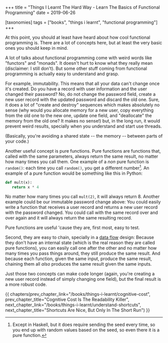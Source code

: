 +++
title = "Things I Learnt The Hard Way - Learn The Basics of Functional Programming"
date = 2019-06-26

[taxonomies]
tags = ["books", "things i learnt", "functional programming"]
+++

At this point, you should at least have heard about how cool functional
programming is. There are a lot of concepts here, but at least the very basic
ones you should keep in mind.

<!-- more -->

A lot of talks about functional programming come with weird words like
"functors" and "monads". It doesn't hurt to know what they really mean
(disclaimer: I still don't). But some other stuff coming from functional
programming is actually easy to understand and grasp.

For example, immutability. This means that all your data can't change once
it's created. Do you have a record with user information and the user changed
their password? No, do not change the password field, create a new user record
with the updated password and discard the old one. Sure, it does a lot of
"create and destroy" sequences which makes absolutely no sense (why would you
allocate memory for a new user, copy everything from the old one to the new
one, update one field, and "deallocate" the memory from the old one? It makes
no sense!) but, in the long run, it would prevent weird results, specially
when you understand and start use threads.

(Basically, you're avoiding a shared state -- the memory -- between parts of
your code.)

Another useful concept is pure functions. Pure functions are functions that,
called with the same parameters, always return the same result, no matter how
many times you call them. One example of a _non_ pure function is `random()`:
each time you call `random()`, you get a different number[^1]. An example of a
pure function would be something like this in Python:

```python
def mult(x):
   return x * 4
```

No matter how many times you call `mult(2)`, it will always return 8. Another
example could be our immutable password change above: You could easily write a
function that receives a user record and returns a new user record with the
password changed. You could call with the same record over and over again and
it will always return the same resulting record.

Pure functions are useful 'cause they are, first most, easy to test.

Second, they are easy to chain, specially in a [data
flow](/books/things-i-learnt/data-flow) design: Because they don't have an
internal state (which is the real reason they are called pure functions), you
can easily call one after the other and no matter how many times you pass
things around, they still produce the same result. And because each function,
given the same input, produce the same result, chaining them all _also_
produces the same result given the same inputs.

Just those two concepts can make code longer (again, you're creating a new
user record instead of simply changing one field), but the final result is a
more robust code.

[^1]: Except in Haskell, but it does require sending the seed every time, so
  you end up with random values based on the seed, so even there it is a pure
  function.

{{ chapters(prev_chapter_link="/books/things-i-learnt/cognitive-cost", prev_chapter_title="Cognitive Cost Is The Readability Killer", next_chapter_link="/books/things-i-learnt/understand-shortcuts", next_chapter_title="Shortcuts Are Nice, But Only In The Short Run") }}
